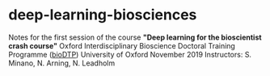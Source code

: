 # deep-learning-biosciences
Notes for the first session of the course **"Deep learning for the bioscientist crash course"**
Oxford Interdisciplinary Bioscience Doctoral Training Programme ([bioDTP](https://www.biodtp.ox.ac.uk/))
University of Oxford
November 2019
Instructors: S. Minano, N. Arning, N. Leadholm

